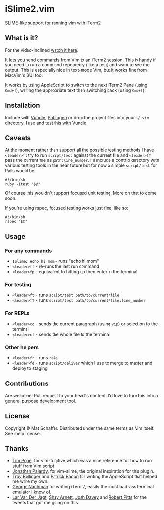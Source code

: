 # iSlime2.vim

SLIME-like support for running vim with iTerm2

## What is it?

For the video-inclined [watch it here](http://www.youtube.com/watch?v=33Hz6OguYT8).

It lets you send commands from Vim to an iTerm2 session. This is handy if you need to run a command repeatedly (like a test) and want to see the output. This is especially nice in text-mode Vim, but it works fine from MacVim's GUI too.

It works by using AppleScript to switch to the next iTerm2 Pane (using `Cmd+]`), writing the appropriate text then switching back (using `Cmd+[`).

## Installation

Include with [Vundle](https://github.com/gmarik/vundle), [Pathogen](https://github.com/tpope/vim-pathogen) or drop the project files into your `~/.vim` directory. I use and test this with Vundle.

## Caveats

At the moment rather than support all the possible testing methods I have `<leader>ft` try to run `script/test` against the current file and `<leader>fT` pass the current file as `path:line_number`. I'll include a contrib directory with various testing tools in the near future but for now a simple `script/test` for Rails would be:

    #!/bin/sh
    ruby -Itest "$@"

Of course this wouldn't support focused unit testing. More on that to come soon.

If you're using rspec, focused testing works just fine, like so:

    #!/bin/sh
    rspec "$@"

## Usage

### For any commands

* `ISlime2 echo hi mom` - runs "echo hi mom"
* `<leader>ff` - re-runs the last run command
* `<leader>fp` - equivalent to hitting up then enter in the terminal

### For testing

* `<leader>ft` - runs `script/test path/to/current/file`
* `<leader>fT` - runs `script/test path/to/current/file:line_number`

### For REPLs

* `<leader>cc` - sends the current paragraph (using `vip`) or selection to the terminal
* `<leader>cf` - sends the whole file to the terminal

### Other helpers

* `<leader>fr` - runs `rake`
* `<leader>fd` - runs `script/deliver` which I use to merge to master and deploy to staging

## Contributions

Are welcome! Pull request to your heart's content. I'd love to turn this into a general purpose development tool.

## License

Copyright &copy; Mat Schaffer. Distributed under the same terms as Vim itself. See :help license.

## Thanks

* [Tim Pope](https://github.com/tpope), for vim-fugitive which was a nice reference for how to run stuff from Vim script.
* [Jonathan Palardy](https://github.com/jpalardy), for vim-slime, the original inspiration for this plugin.
* [Troy Bollinger](http://code.google.com/p/iterm2/issues/detail?id=559) and [Patrick Bacon](http://spin.atomicobject.com/2011/09/27/run-tests-from-macvim/) for writing the AppleScript that helped me write my own.
* [George Nachman](http://www.iterm2.com/) for writing iTerm2, easily the most bad-ass terminal emulator I know of.
* [Lar Van Der Jagt](https://twitter.com/supaspoida), [Shay Arnett](https://twitter.com/shayarnett), [Josh Davey](https://twitter.com/joshuadavey) and [Robert Pitts](https://twitter.com/rbxbx) for the tweets that got me going on this
